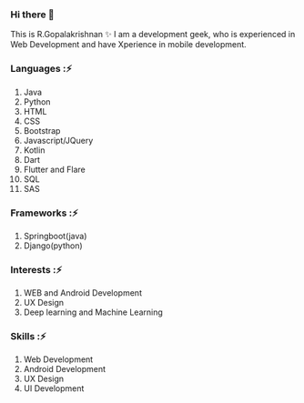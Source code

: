 ### Hi there 👋

<!--
**GOPALAKRISHNAN-R/GOPALAKRISHNAN-R** is a ✨ _special_ ✨ repository because its `README.md` (this file) appears on your GitHub profile.

Here are some ideas to get you started:

- 🔭 I’m currently working on ...
- 🌱 I’m currently learning ...
- 👯 I’m looking to collaborate on ...
- 🤔 I’m looking for help with ...
- 💬 Ask me about ...
- 📫 How to reach me: ...
- 😄 Pronouns: ...
- ⚡ Fun fact: ...
-->
This is R.Gopalakrishnan
✨ I am a development geek, who is experienced in Web Development and have Xperience in mobile development.

### Languages :⚡
1. Java
2. Python
3. HTML
4. CSS
5. Bootstrap
6. Javascript/JQuery
7. Kotlin
8. Dart
9. Flutter and Flare
10. SQL
11. SAS

### Frameworks :⚡
1. Springboot(java)
2. Django(python)

### Interests :⚡
1. WEB and Android Development
2. UX Design
3. Deep learning and Machine Learning

### Skills :⚡
1. Web Development
2. Android Development
3. UX Design
4. UI Development

